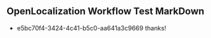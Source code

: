 ## OpenLocalization Workflow Test MarkDown
* e5bc70f4-3424-4c41-b5c0-aa641a3c9669 thanks!

<!--HONumber=Jul16_HO3-->


